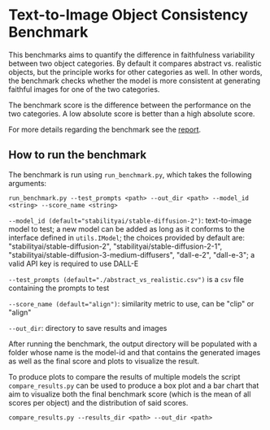 # Text-to-Image Object Consistency Benchmark

This benchmarks aims to quantify the difference in faithfulness variability
between two object categories. By default it compares abstract vs. realistic
objects, but the principle works for other categories as well.
In other words, the benchmark checks whether the model is more consistent at
generating faithful images for one of the two categories. 

The benchmark score is the difference between the performance on the two
categories. A low absolute score is better than a high absolute score.

For more details regarding the benchmark see the [report](https://raw.githubusercontent.com/marchollinger/t2i_object_consistency_benchmark/main/paper/object_consistency.pdf).

## How to run the benchmark

The benchmark is run using `run_benchmark.py`, which takes the following arguments:

```
run_benchmark.py --test_prompts <path> --out_dir <path> --model_id <string> --score_name <string>
```

`--model_id (default="stabilityai/stable-diffusion-2")`: text-to-image model to test; a new model can be added as
long as it conforms to the interface defined in `utils.IModel`; the choices provided by default
are: "stabilityai/stable-diffusion-2", "stabilityai/stable-diffusion-2-1",
"stabilityai/stable-diffusion-3-medium-diffusers", "dall-e-2", "dall-e-3"; a
valid API key is required to use DALL-E

`--test_prompts (default="./abstract_vs_realistic.csv")` is a `csv` file
containing the prompts to test

`--score_name (default="align")`: similarity metric to use, can be "clip" or "align" 

`--out_dir`: directory to save results and images

After running the benchmark, the output directory will be populated with a
folder whose name is the model-id and that contains the generated images as
well as the final score and plots to visualize the result.

To produce plots to compare the results of multiple models the script
`compare_results.py` can be used to produce a box plot and a bar chart that aim
to visualize both the final benchmark score (which is the mean of all scores per
object) and the distribution of said scores.

```
compare_results.py --results_dir <path> --out_dir <path>
```

